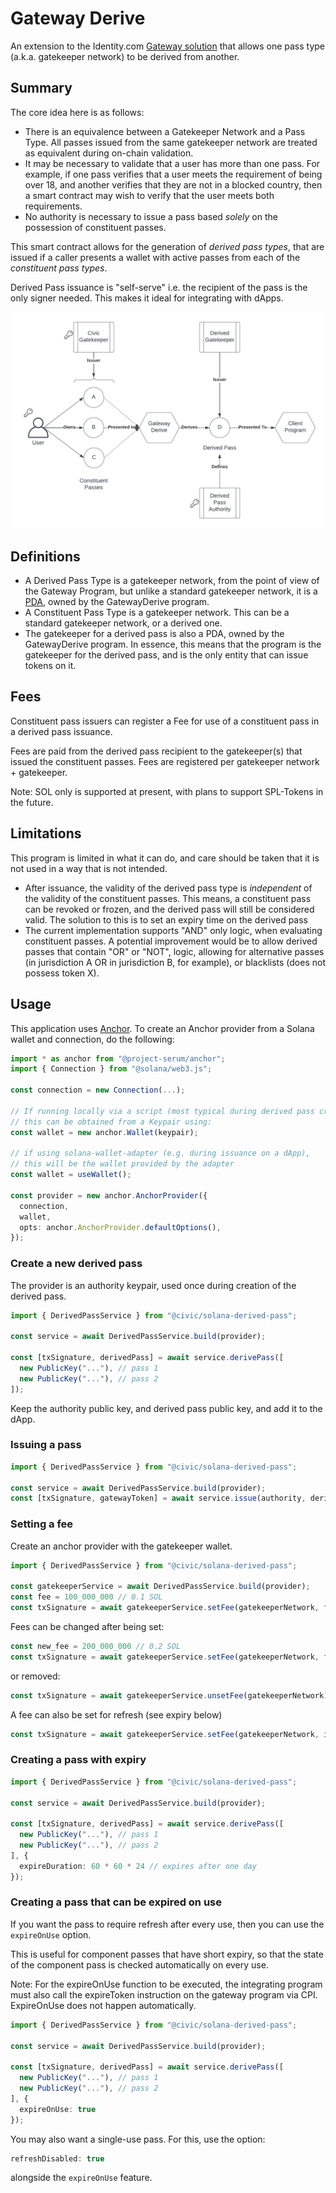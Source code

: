 # Gateway Derive

An extension to the Identity.com [Gateway solution](https://github.com/identity-com/gateway-whitepaper/blob/main/gateway-whitepaper.pdf) that allows one pass type (a.k.a. gatekeeper network) to be derived from another.

## Summary

The core idea here is as follows:

- There is an equivalence between a Gatekeeper Network and a Pass Type. 
All passes issued from the same gatekeeper network are treated as equivalent during on-chain validation.
- It may be necessary to validate that a user has more than one pass.
For example, if one pass verifies that a user meets the requirement of being over 18, and another verifies
that they are not in a blocked country, then a smart contract may wish to verify that the user meets both requirements.
- No authority is necessary to issue a pass based *solely* on the possession of constituent passes.

This smart contract allows for the generation of _derived pass types_,
that are issued if a caller presents a wallet with active passes from each of the _constituent pass types_.

Derived Pass issuance is "self-serve" i.e. the recipient of the pass is the only signer needed.
This makes it ideal for integrating with dApps.

![Design](./design.png)

## Definitions

- A Derived Pass Type is a gatekeeper network, from the point of view of the Gateway Program, but unlike a standard
gatekeeper network, it is a [PDA](https://docs.solana.com/developing/programming-model/calling-between-programs#program-derived-addresses),
owned by the GatewayDerive program. 
- A Constituent Pass Type is a gatekeeper network. This can be a standard gatekeeper network, or a derived one.
- The gatekeeper for a derived pass is also a PDA, owned by the GatewayDerive program.
In essence, this means that the program is the gatekeeper for the derived pass, and is the only entity that can issue tokens on it.

## Fees

Constituent pass issuers can register a Fee for use of a constituent pass in a derived pass issuance.

Fees are paid from the derived pass recipient to the gatekeeper(s) that issued the constituent passes.
Fees are registered per gatekeeper network + gatekeeper.

Note: SOL only is supported at present, with plans to support SPL-Tokens in the future.

## Limitations

This program is limited in what it can do, and care should be taken that it is not used in a way that is not intended.

- After issuance, the validity of the derived pass type is *independent* of the validity of the constituent passes.
This means, a constituent pass can be revoked or frozen, and the derived pass will still be considered valid.
The solution to this is to set an expiry time on the derived pass
- The current implementation supports "AND" only logic, when evaluating constituent passes.
A potential improvement would be to allow derived passes that contain "OR" or "NOT", logic, allowing for alternative
passes (in jurisdiction A OR in jurisdiction B, for example), or blacklists (does not possess token X).

## Usage

This application uses [Anchor](https://github.com/project-serum/anchor).
To create an Anchor provider from a Solana wallet and connection, do the following:

```ts
import * as anchor from "@project-serum/anchor";
import { Connection } from "@solana/web3.js";

const connection = new Connection(...);

// If running locally via a script (most typical during derived pass creation),
// this can be obtained from a Keypair using:
const wallet = new anchor.Wallet(keypair);

// if using solana-wallet-adapter (e.g. during issuance on a dApp),
// this will be the wallet provided by the adapter
const wallet = useWallet();

const provider = new anchor.AnchorProvider({
  connection,
  wallet,
  opts: anchor.AnchorProvider.defaultOptions(),
});
```

### Create a new derived pass

The provider is an authority keypair, used once during creation of the derived pass.

```ts
import { DerivedPassService } from "@civic/solana-derived-pass";

const service = await DerivedPassService.build(provider);

const [txSignature, derivedPass] = await service.derivePass([
  new PublicKey("..."), // pass 1
  new PublicKey("..."), // pass 2
]);
```

Keep the authority public key, and derived pass public key, and add it to the dApp.

### Issuing a pass

```ts
import { DerivedPassService } from "@civic/solana-derived-pass";

const service = await DerivedPassService.build(provider);
const [txSignature, gatewayToken] = await service.issue(authority, derivedPass);
```

### Setting a fee

Create an anchor provider with the gatekeeper wallet.

```ts
import { DerivedPassService } from "@civic/solana-derived-pass";

const gatekeeperService = await DerivedPassService.build(provider);
const fee = 100_000_000 // 0.1 SOL 
const txSignature = await gatekeeperService.setFee(gatekeeperNetwork, fee);
```

Fees can be changed after being set:

```ts
const new_fee = 200_000_000 // 0.2 SOL 
const txSignature = await gatekeeperService.setFee(gatekeeperNetwork, fee);
```

or removed:

```ts
const txSignature = await gatekeeperService.unsetFee(gatekeeperNetwork);
```

A fee can also be set for refresh (see expiry below)

```ts
const txSignature = await gatekeeperService.setFee(gatekeeperNetwork, issueFee, refreshFee);
```

### Creating a pass with expiry

```ts
import { DerivedPassService } from "@civic/solana-derived-pass";

const service = await DerivedPassService.build(provider);

const [txSignature, derivedPass] = await service.derivePass([
  new PublicKey("..."), // pass 1
  new PublicKey("..."), // pass 2
], {
  expireDuration: 60 * 60 * 24 // expires after one day
});
```

### Creating a pass that can be expired on use

If you want the pass to require refresh after every use,
then you can use the `expireOnUse` option.

This is useful for component passes that have short expiry, so that the
state of the component pass is checked automatically on every use.

Note: For the expireOnUse function to be executed, 
the integrating program must also call the expireToken instruction on the gateway program via CPI.
ExpireOnUse does not happen automatically.

```ts
import { DerivedPassService } from "@civic/solana-derived-pass";

const service = await DerivedPassService.build(provider);

const [txSignature, derivedPass] = await service.derivePass([
  new PublicKey("..."), // pass 1
  new PublicKey("..."), // pass 2
], {
  expireOnUse: true
});
```

You may also want a single-use pass. For this, use the option:

```ts
refreshDisabled: true
```

alongside the `expireOnUse` feature.
